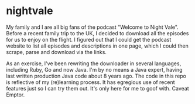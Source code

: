 # nightvale

My family and I are all big fans of the podcast "Welcome to Night Vale".  Before a recent family trip to the UK, I decided to download all the episodes for us to enjoy on the flight.  I figured out that I could get the podcast website to list all episodes and descriptions in one page, which I could then scrape, parse and download via the links.

As an exercise, I've been rewriting the downloader in several languages, including Ruby, Go and now Java.  I'm by no means a Java expert, having last written production Java code about 8 years ago.  The code in this repo is reflective of my (re)learning process.  It has egregious use of recent features just so I can try them out.  It's only here for me to goof with. Caveat Emptor.
